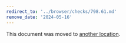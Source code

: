 ```yaml
---
redirect_to: '../browser/checks/798.61.md'
remove_date: '2024-05-16'
---
```


This document was moved to [another location](../browser/checks/798.61.md).

<!-- This redirect file can be deleted after 2024-05-16. -->
<!-- Redirects that point to other docs in the same project expire in three months. -->
<!-- Redirects that point to docs in a different project or site (for example, link is not relative and starts with `https:`) expire in one year. -->
<!-- Before deletion, see: https://docs.gitlab.com/ee/development/documentation/redirects.html -->
